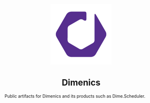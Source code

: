 
<p align="center">
    <img src="./assets/dimenicslogo.png" height="200px"/>
</p>

<h1 align="center">Dimenics</h1>

Public artifacts for Dimenics and its products such as Dime.Scheduler.